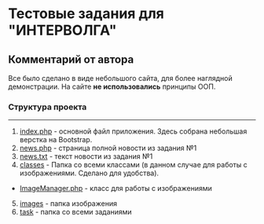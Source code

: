 # Тестовые задания для "ИНТЕРВОЛГА"

## Комментарий от автора 
Все было сделано в виде небольшого сайта, для более наглядной демонстрации. На сайте <b>не использовались</b> принципы ООП. 

### Структура проекта
<hr />

1. <a href="https://github.com/Qugelog/tess-task/blob/main/index.php">index.php</a> - основной файл приложения. Здесь собрана небольшая верстка на Bootstrap.
2. <a href="https://github.com/Qugelog/tess-task/blob/main/news.php">news.php</a> - страница полной новости из задания №1
3. <a href="https://github.com/Qugelog/tess-task/blob/main/news.txt">news.txt</a> - текст новости из задания №1
4. <a href="https://github.com/Qugelog/tess-task/tree/main/classes">classes</a> - Папка со всеми классами (в данном случае для работы с изображениями. Сделано для удобства).
  * <a href="https://github.com/Qugelog/tess-task/blob/main/classes/ImageManager.php">ImageManager.php</a> - класс для работы с изображениями
5. <a href="https://github.com/Qugelog/tess-task/tree/main/images">images</a> - папка изображения 
6. <a href="https://github.com/Qugelog/tess-task/tree/main/tasks">task</a> - папка со всеми заданиями

